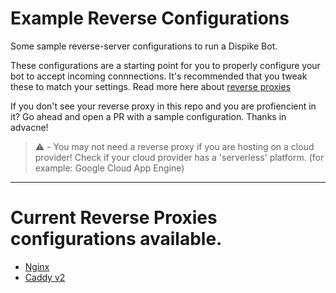 # Example Reverse Configurations
Some sample reverse-server configurations to run a Dispike Bot.

These configurations are a starting point for you to properly configure your bot to accept incoming connnections. It's recommended that you tweak these to match your settings. Read more here about [reverse proxies](https://www.cloudflare.com/learning/cdn/glossary/reverse-proxy/)

If you don't see your reverse proxy in this repo and you are profiencient in it? Go ahead and open a PR with a sample configuration. Thanks in advacne!


> ⚠️ - You may not need a reverse proxy if you are hosting on a cloud provider! Check if your cloud provider has a 'serverless' platform. (for example: Google Cloud App Engine)
***

# Current Reverse Proxies configurations available.
 - [Nginx](configurations/nginx)
 - [Caddy v2](configruations/caddy)
